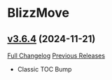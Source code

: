 # BlizzMove

## [v3.6.4](https://github.com/Kiatra/BlizzMove/tree/v3.6.4) (2024-11-21)
[Full Changelog](https://github.com/Kiatra/BlizzMove/compare/v3.6.3...v3.6.4) [Previous Releases](https://github.com/Kiatra/BlizzMove/releases)

- Classic TOC Bump  
